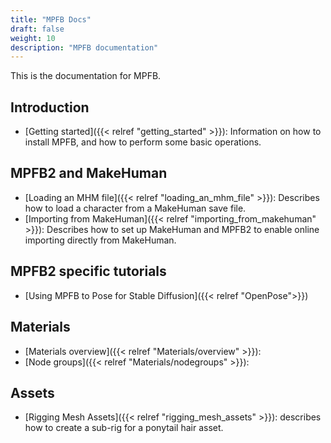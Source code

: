 ```yaml
---
title: "MPFB Docs"
draft: false
weight: 10
description: "MPFB documentation"
---
```


This is the documentation for MPFB.

## Introduction

* [Getting started]({{< relref "getting_started" >}}): Information on how to install MPFB, and how to perform some basic operations.

## MPFB2 and MakeHuman

* [Loading an MHM file]({{< relref "loading_an_mhm_file" >}}): Describes how to load a character from a MakeHuman save file.
* [Importing from MakeHuman]({{< relref "importing_from_makehuman" >}}): Describes how to set up MakeHuman and MPFB2 to enable online importing directly from MakeHuman.

## MPFB2 specific tutorials

* [Using MPFB to Pose for Stable Diffusion]({{< relref "OpenPose">}})

## Materials

* [Materials overview]({{< relref "Materials/overview" >}}):
* [Node groups]({{< relref "Materials/nodegroups" >}}):

## Assets

* [Rigging Mesh Assets]({{< relref "rigging_mesh_assets" >}}): describes how to create a sub-rig for a ponytail hair asset.
